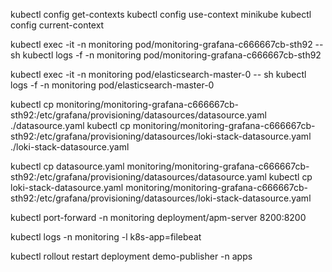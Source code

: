 kubectl config get-contexts
kubectl config use-context minikube
kubectl config current-context

kubectl exec -it -n monitoring pod/monitoring-grafana-c666667cb-sth92 -- sh
kubectl logs -f -n monitoring pod/monitoring-grafana-c666667cb-sth92

kubectl exec -it -n monitoring pod/elasticsearch-master-0 -- sh
kubectl logs -f -n monitoring pod/elasticsearch-master-0


kubectl cp monitoring/monitoring-grafana-c666667cb-sth92:/etc/grafana/provisioning/datasources/datasource.yaml ./datasource.yaml
kubectl cp monitoring/monitoring-grafana-c666667cb-sth92:/etc/grafana/provisioning/datasources/loki-stack-datasource.yaml ./loki-stack-datasource.yaml


kubectl cp datasource.yaml monitoring/monitoring-grafana-c666667cb-sth92:/etc/grafana/provisioning/datasources/datasource.yaml
kubectl cp loki-stack-datasource.yaml monitoring/monitoring-grafana-c666667cb-sth92:/etc/grafana/provisioning/datasources/loki-stack-datasource.yaml


kubectl port-forward -n monitoring deployment/apm-server 8200:8200


kubectl logs -n monitoring -l k8s-app=filebeat


kubectl rollout restart deployment demo-publisher -n apps

